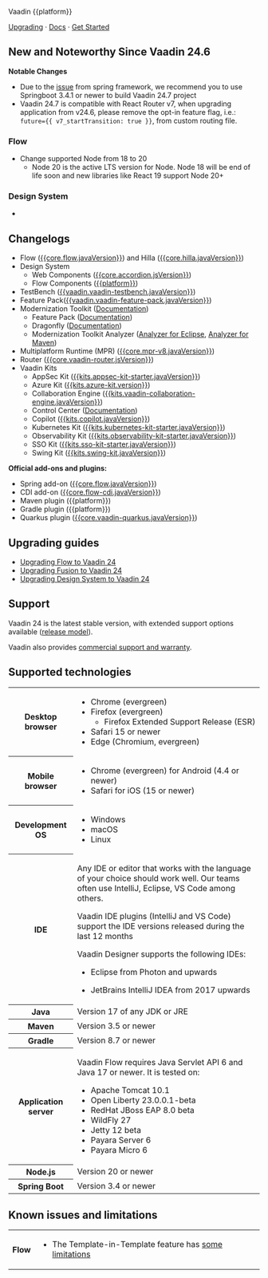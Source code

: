 Vaadin {{platform}}

[Upgrading](https://vaadin.com/docs/upgrading ) · [Docs](https://vaadin.com/docs/) · [Get Started](https://vaadin.com/docs/latest/getting-started/project)

## New and Noteworthy Since Vaadin 24.6

**Notable Changes**
- Due to the [issue](https://github.com/spring-projects/spring-framework/issues/33936) from spring framework, we recommend you to use Springboot 3.4.1 or newer to build Vaadin 24.7 project
- Vaadin 24.7 is compatible with React Router v7, when upgrading application from v24.6, please remove the opt-in feature flag, i.e.: `future={{ v7_startTransition: true }}`, from custom routing file.


### Flow
- Change supported Node from 18 to 20
  - Node 20 is the active LTS version for Node. Node 18 will be end of life soon and new libraries like React 19 support Node 20+

### Design System
-


## <a id="_changelogs"></a> Changelogs

- Flow ([{{core.flow.javaVersion}}](https://github.com/vaadin/flow/releases/tag/{{core.flow.javaVersion}})) and Hilla ([{{core.hilla.javaVersion}}](https://github.com/vaadin/hilla/releases/tag/{{core.hilla.javaVersion}}))
- Design System
  - Web Components ([{{core.accordion.jsVersion}}](https://github.com/vaadin/web-components/releases/tag/v{{core.accordion.jsVersion}}))
  - Flow Components ([{{platform}}](https://github.com/vaadin/flow-components/releases/tag/{{platform}}))
- TestBench ([{{vaadin.vaadin-testbench.javaVersion}}](https://github.com/vaadin/testbench/releases/tag/{{vaadin.vaadin-testbench.javaVersion}}))
- Feature Pack([{{vaadin.vaadin-feature-pack.javaVersion}}](https://vaadin.com/docs/latest/tools/modernization-toolkit/feature-pack))
- Modernization Toolkit ([Documentation](https://vaadin.com/docs/latest/tools/modernization-toolkit))
  - Feature Pack ([Documentation](https://vaadin.com/docs/latest/tools/modernization-toolkit/feature-pack))
  - Dragonfly ([Documentation](https://vaadin.com/docs/latest/tools/modernization-toolkit/dragonfly))
  - Modernization Toolkit Analyzer ([Analyzer for Eclipse](https://vaadin.com/docs/latest/tools/modernization-toolkit/analyzer-for-eclipse), [Analyzer for Maven](https://vaadin.com/docs/latest/tools/modernization-toolkit/analyzer-for-maven))
- Multiplatform Runtime (MPR) ([{{core.mpr-v8.javaVersion}}](https://github.com/vaadin/multiplatform-runtime/releases/tag/{{core.mpr-v8.javaVersion}}))
- Router ([{{core.vaadin-router.jsVersion}}](https://github.com/vaadin/vaadin-router/releases/tag/v{{core.vaadin-router.jsVersion}}))
- Vaadin Kits
  - AppSec Kit ([{{kits.appsec-kit-starter.javaVersion}}](https://vaadin.com/docs/latest/tools/appsec))
  - Azure Kit ([{{kits.azure-kit.version}}](https://vaadin.com/docs/latest/tools/azure))
  - Collaboration Engine ([{{kits.vaadin-collaboration-engine.javaVersion}}](https://github.com/vaadin/collaboration-kit/releases/tag/{{kits.vaadin-collaboration-engine.javaVersion}}))
  - Control Center ([Documentation](https://vaadin.com/docs/latest/control-center))
  - Copilot ([{{kits.copilot.javaVersion}}](https://vaadin.com/docs/latest/tools/copilot))
  - Kubernetes Kit ([{{kits.kubernetes-kit-starter.javaVersion}}](https://github.com/vaadin/kubernetes-kit/releases/tag/{{kits.kubernetes-kit-starter.javaVersion}}))
  - Observability Kit ([{{kits.observability-kit-starter.javaVersion}}](https://github.com/vaadin/observability-kit/releases/tag/{{kits.observability-kit-starter.javaVersion}}))
  - SSO Kit ([{{kits.sso-kit-starter.javaVersion}}](https://github.com/vaadin/sso-kit/releases/tag/{{kits.sso-kit-starter.javaVersion}}))
  - Swing Kit ([{{kits.swing-kit.javaVersion}}](https://vaadin.com/docs/latest/tools/swing))

**Official add-ons and plugins:**

- Spring add-on ([{{core.flow.javaVersion}}](https://github.com/vaadin/flow/releases/tag/{{core.flow.javaVersion}}))
- CDI add-on ([{{core.flow-cdi.javaVersion}}](https://github.com/vaadin/cdi/releases/tag/{{core.flow-cdi.javaVersion}}))
- Maven plugin ({{platform}})
- Gradle plugin ({{platform}})
- Quarkus plugin ([{{core.vaadin-quarkus.javaVersion}}](https://github.com/vaadin/quarkus/releases/tag/{{core.vaadin-quarkus.javaVersion}}))

## <a id="_upgrading_guides"></a> Upgrading guides

- [Upgrading Flow to Vaadin 24](https://vaadin.com/docs/latest/flow/upgrading/changes/#changes-in-vaadin-24)
- [Upgrading Fusion to Vaadin 24](https://vaadin.com/docs/latest/fusion/upgrading/changes/#changes-in-vaadin-24)
- [Upgrading Design System to Vaadin 24](https://vaadin.com/docs/latest/ds/upgrading)



## Support
Vaadin 24 is the latest stable version, with extended support options available ([release model](https://vaadin.com/roadmap)).


<!-- Non-LTS:

Vaadin 24 is supported for one month after Vaadin 25 has been released ([release model](https://vaadin.com/roadmap)).

-->
Vaadin also provides [commercial support and warranty](https://vaadin.com/solutions/support).



## Supported technologies

<table>
<tr>
  <th>Desktop browser</th>
  <td>

- Chrome (evergreen)
- Firefox (evergreen)
   - Firefox Extended Support Release (ESR)
- Safari 15 or newer
- Edge (Chromium, evergreen)
  </td>
</tr>
<tr>
  <th>Mobile browser</th>
  <td>

- Chrome (evergreen) for Android (4.4 or newer)
- Safari for iOS (15 or newer)
  </td>
</tr>
<tr>
  <th>Development OS</th>
  <td>

- Windows
- macOS
- Linux
</td>
</tr>
<tr>
  <th>IDE</th>
  <td>

Any IDE or editor that works with the language of your choice should work well. Our teams often use IntelliJ, Eclipse, VS Code among others.

Vaadin IDE plugins (IntelliJ and VS Code) support the IDE versions released during the last 12 months

Vaadin Designer supports the following IDEs:
- Eclipse from Photon and upwards
- JetBrains IntelliJ IDEA from 2017 upwards

  </td>
</tr>
<tr>
  <th>Java</th>
  <td>Version 17 of any JDK or JRE</td>
</tr>
<tr>
  <th>Maven</th>
  <td>Version 3.5 or newer</td>
</tr>
<tr>
  <th>Gradle</th>
  <td>Version 8.7 or newer</td>
</tr>
<tr>
  <th>Application server</th>
  <td>

Vaadin Flow requires Java Servlet API 6 and Java 17 or newer. It is tested on:

- Apache Tomcat 10.1
- Open Liberty 23.0.0.1-beta
- RedHat JBoss EAP 8.0 beta
- WildFly 27
- Jetty 12 beta
- Payara Server 6
- Payara Micro 6
  </td>
</tr>
<tr>
  <th>Node.js</th>
  <td>Version 20 or newer</td>
</tr>
<tr>
  <th>Spring Boot</th>
  <td>Version 3.4 or newer
  </td>
</tr>
</table>



## Known issues and limitations

<table>
<tr>
  <th>Flow</th>
  <td>

- The Template-in-Template feature has [some limitations](https://github.com/vaadin/flow/issues?utf8=%E2%9C%93&q=is%3Aissue+is%3Aopen+label%3Atemplate-in-template+)
  </td>
</tr>
</table>
